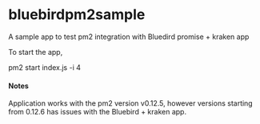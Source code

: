 # bluebirdpm2sample

A sample app to test pm2 integration with Bluedird promise + kraken app 


To start the app, 

pm2 start index.js -i 4


#### Notes

Application works with the pm2 version v0.12.5, however versions starting from 0.12.6 has issues with the Bluebird + kraken app.


